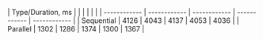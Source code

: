 |  Type/Duration, ms  |    |    |    |    |    |
| ------------ | ------------ | ------------ | ------------ | ------------ |
|  Sequential  |  4126  |  4043  |  4137  |  4053  |  4036  |
| Parallel |  1302  |  1286  |  1374  |  1300  |  1367  |
